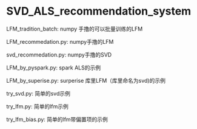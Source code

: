 # SVD_ALS_recommendation_system

LFM_tradition_batch: numpy 手撸的可以批量训练的LFM

LFM_recommedation.py: numpy手撸的LFM

svd_recommedation.py: numpy手撸的SVD

LFM_by_pyspark.py: spark ALS的示例

LFM_by_superise.py: surperise 库里LFM（库里命名为svd)的示例


try_svd.py:  简单的svd示例

try_lfm.py:  简单的lfm示例

try_lfm_bias.py:  简单的lfm带偏置项的示例

